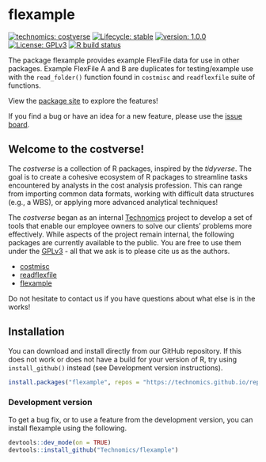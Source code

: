 
<!-- README.md is generated from README.Rmd. Please edit that file -->

# flexample

<!-- badges: start -->

[![technomics:
costverse](https://img.shields.io/badge/technomics-costverse-EAC435.svg)](https://github.com/technomics)
[![Lifecycle:
stable](https://img.shields.io/badge/lifecycle-stable-brightgreen.svg)](https://www.tidyverse.org/lifecycle/#stable)
[![version:
1.0.0](https://img.shields.io/badge/version-1.0.0-blue.svg)]()
[![License:
GPLv3](https://img.shields.io/badge/License-GPLv3-blue.svg)](https://opensource.org/licenses/GPL-3.0)
[![R build
status](https://github.com/Technomics/flexample/workflows/R-CMD-check/badge.svg)](https://github.com/Technomics/flexample/actions)
<!-- badges: end -->

The package flexample provides example FlexFile data for use in other
packages. Example FlexFile A and B are duplicates for testing/example
use with the `read_folder()` function found in `costmisc` and
`readflexfile` suite of functions.

View the [package site](https://technomics.github.io/flexample/) to
explore the features\!

If you find a bug or have an idea for a new feature, please use the
[issue board](https://github.com/Technomics/flexample/issues).

## Welcome to the costverse\!

The *costverse* is a collection of R packages, inspired by the
*tidyverse*. The goal is to create a cohesive ecosystem of R packages to
streamline tasks encountered by analysts in the cost analysis
profession. This can range from importing common data formats, working
with difficult data structures (e.g., a WBS), or applying more advanced
analytical techniques\!

The *costverse* began as an internal
[Technomics](https://www.technomics.net/) project to develop a set of
tools that enable our employee owners to solve our clients’ problems
more effectively. While aspects of the project remain internal, the
following packages are currently available to the public. You are free
to use them under the
[GPLv3](https://www.gnu.org/licenses/gpl-3.0.en.html) - all that we ask
is to please cite us as the authors.

  - [costmisc](https://github.com/Technomics/costmisc/)
  - [readflexfile](https://github.com/Technomics/readflexfile/)
  - [flexample](https://github.com/Technomics/flexample/)

Do not hesitate to contact us if you have questions about what else is
in the works\!

## Installation

You can download and install directly from our GitHub repository. If
this does not work or does not have a build for your version of R, try
using `install_github()` instead (see Development version instructions).

``` r
install.packages("flexample", repos = "https://technomics.github.io/repo/")
```

### Development version

To get a bug fix, or to use a feature from the development version, you
can install flexample using the following.

``` r
devtools::dev_mode(on = TRUE)
devtools::install_github("Technomics/flexample")
```
